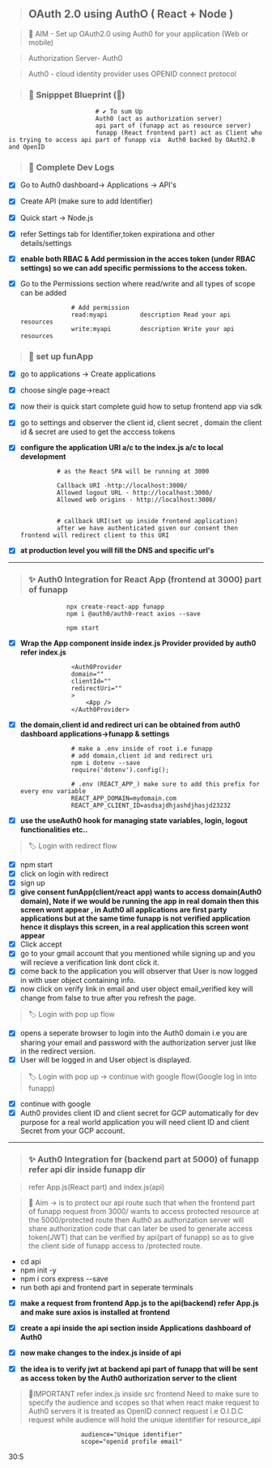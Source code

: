 > ## OAuth 2.0 using AuthO ( React + Node )

> 🌠 AIM - Set up OAuth2.0 using Auth0 for your application (Web or mobile)

> Authorization Server- Auth0

> Auth0 - cloud identity provider uses OPENID connect protocol

> ### 🎢 Snipppet Blueprint (🎇)

                            # ✔ To sum Up
                            Auth0 (act as authorization server)
                            api part of (funapp act as resource server)
                            funapp (React frontend part) act as Client who is trying to access api part of funapp via  Auth0 backed by OAuth2.0 and OpenID

> ### 🎨 Complete Dev Logs

- [x] Go to Auth0 dashboard-> Applications -> API's
- [x] Create API (make sure to add Identifier)
- [x] Quick start -> Node.js
- [x] refer Settings tab for Identifier,token expirationa and other details/settings
- [x] **enable both RBAC & Add permission in the acces token (under RBAC settings) so we can add specific permissions to the access token.**
- [x] Go to the Permissions section where read/write and all types of scope can be added

                    # Add permission
                    read:myapi         description Read your api resources
                    write:myapi        description Write your api resources

> ### 🎈 set up funApp

- [x] go to applications -> Create applications
- [x] choose single page->react
- [x] now their is quick start complete guid how to setup frontend app via sdk
- [x] go to settings and observer the client id, client secret , domain the client id & secret are used to get the acccess tokens
- [x] **configure the application URI a/c to the index.js a/c to local development**

                # as the React SPA will be running at 3000

                Callback URI -http://localhost:3000/
                Allowed logout URL - http://localhost:3000/
                Allowed web origins - http://localhost:3000/


                # callback URI(set up inside frontend application)
                after we have authenticated given our consent then frontend will redirect client to this URI

- [x] **at production level you will fill the DNS and specific url's**

---

> ### ✨ Auth0 Integration for React App (frontend at 3000) part of funapp

                    npx create-react-app funapp
                    npm i @auth0/auth0-react axios --save

                    npm start

- [x] **Wrap the App component inside index.js Provider provided by auth0 refer index.js**

                    <Auth0Provider
                    domain=""
                    clientId=""
                    redirectUri=""
                    >
                        <App />
                    </Auth0Provider>

- [x] **the domain,client id and redirect uri can be obtained from auth0 dashboard applications->funapp & settings**

                    # make a .env inside of root i.e funapp
                    # add domain,client id and redirect uri
                    npm i dotenv --save
                    require('dotenv').config();

                    # .env (REACT_APP_) make sure to add this prefix for every env variable
                    REACT_APP_DOMAIN=mydomain.com
                    REACT_APP_CLIENT_ID=asdsajdhjashdjhasjd23232

- [x] **use the useAuth0 hook for managing state variables, login, logout functionalities etc..**

> 🏷 Login with redirect flow

- [x] npm start
- [x] click on login with redirect
- [x] sign up
- [x] **give consent funApp(client/react app) wants to access domain(Auth0 domain), Note if we would be running the app in real domain then this screen wont appear , in Auth0 all applications are first party applications but at the same time funapp is not verified application hence it displays this screen, in a real application this screen wont appear**
- [x] Click accept
- [x] go to your gmail account that you mentioned while signing up and you will recieve a verification link dont click it.
- [x] come back to the application you will observer that User is now logged in with user object containing info.
- [x] now click on verify link in email and user object email_verified key will change from false to true after you refresh the page.

> 🏷 Login with pop up flow

- [x] opens a seperate browser to login into the Auth0 domain i.e you are sharing your email and password with the authorization server just like in the redirect version.
- [x] User will be logged in and User object is displayed.

> 🏷 Login with pop up -> continue with google flow(Google log in into funapp)

- [x] continue with google
- [x] Auth0 provides client ID and client secret for GCP automatically for dev purpose for a real world application you will need client ID and client Secret from your GCP account.

---

> ### ✨ Auth0 Integration for (backend part at 5000) of funapp refer api dir inside funapp dir

> refer App.js(React part) and index.js(api)

> 👀 Aim -> is to protect our api route such that when the frontend part of funapp request from 3000/ wants to access protected resource at the 5000/protected route then Auth0 as authorization server will share authorization code that can later be used to generate access token(JWT) that can be verified by api(part of funapp) so as to give the client side of funapp access to /protected route.

- cd api
- npm init -y
- npm i cors express --save
- run both api and frontend part in seperate terminals

- [x] **make a request from frontend App.js to the api(backend) refer App.js and make sure axios is installed at frontend**

- [x] **create a api inside the api section inside Applications dashboard of Auth0**
- [x] **now make changes to the index.js inside of api**
- [x] **the idea is to verify jwt at backend api part of funapp that will be sent as access token by the Auth0 authorization server to the client**

> 🎇IMPORTANT refer index.js inside src frontend Need to make sure to specify the audience and scopes so that when react make request to Auth0 servers it is treated as OpenID connect request i.e O.I.D.C request while audience will hold the unique identifier for resource_api

                        audience="Unique identifier"
                        scope="openid profile email"

30:5
